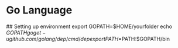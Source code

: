 # Go Language

## Setting up environment
export GOPATH=$HOME/yourfolder
echo $GOPATH
go get -u github.com/golang/dep/cmd/dep
export PATH=$PATH:$GOPATH/bin
